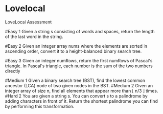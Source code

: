 # Lovelocal
LoveLocal Assessment 

#Easy 1
Given a string s consisting of words and spaces, return the length of the last word in the string.


#Easy 2
Given an integer array nums where the elements are sorted in ascending order, convert it to a 
height-balanced binary search tree.


#Easy 3
Given an integer numRows, return the first numRows of Pascal's triangle.
In Pascal's triangle, each number is the sum of the two numbers directly 


#Medium 1
Given a binary search tree (BST), find the lowest common ancestor (LCA) node of two given nodes in the BST.
#Medium 2
Given an integer array of size n, find all elements that appear more than ⌊ n/3 ⌋ times.
#Hard 2
You are given a string s. You can convert s to a 
palindrome by adding characters in front of it.
Return the shortest palindrome you can find by performing this transformation.

